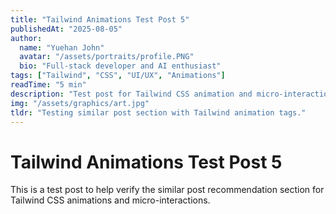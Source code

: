 ```yaml
---
title: "Tailwind Animations Test Post 5"
publishedAt: "2025-08-05"
author:
  name: "Yuehan John"
  avatar: "/assets/portraits/profile.PNG"
  bio: "Full-stack developer and AI enthusiast"
tags: ["Tailwind", "CSS", "UI/UX", "Animations"]
readTime: "5 min"
description: "Test post for Tailwind CSS animation and micro-interaction recommendations."
img: "/assets/graphics/art.jpg"
tldr: "Testing similar post section with Tailwind animation tags."
---
```


# Tailwind Animations Test Post 5

This is a test post to help verify the similar post recommendation section for Tailwind CSS animations and micro-interactions.
